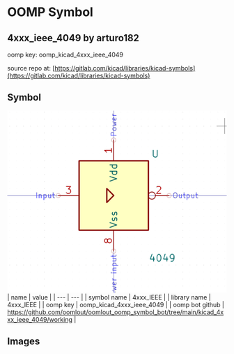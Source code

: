 # OOMP Symbol  
## 4xxx_ieee_4049  by arturo182  
  
oomp key: oomp_kicad_4xxx_ieee_4049  
  
source repo at: [https://gitlab.com/kicad/libraries/kicad-symbols](https://gitlab.com/kicad/libraries/kicad-symbols)  
## Symbol  
  
[![working.png](working_600.png)](working.png)  
| name | value | 
| --- | --- | 
| symbol name | 4xxx_IEEE | 
| library name | 4xxx_IEEE | 
| oomp key | oomp_kicad_4xxx_ieee_4049 | 
| oomp bot github | https://github.com/oomlout/oomlout_oomp_symbol_bot/tree/main/kicad_4xxx_ieee_4049/working | 
## Images  

